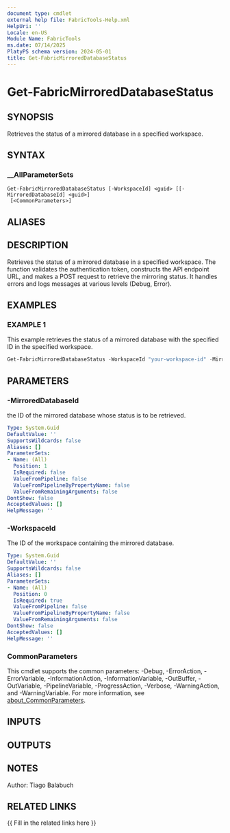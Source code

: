 ```yaml
---
document type: cmdlet
external help file: FabricTools-Help.xml
HelpUri: ''
Locale: en-US
Module Name: FabricTools
ms.date: 07/14/2025
PlatyPS schema version: 2024-05-01
title: Get-FabricMirroredDatabaseStatus
---
```


# Get-FabricMirroredDatabaseStatus

## SYNOPSIS

Retrieves the status of a mirrored database in a specified workspace.

## SYNTAX

### __AllParameterSets

```
Get-FabricMirroredDatabaseStatus [-WorkspaceId] <guid> [[-MirroredDatabaseId] <guid>]
 [<CommonParameters>]
```

## ALIASES

## DESCRIPTION

Retrieves the status of a mirrored database in a specified workspace.
The function validates the authentication token, constructs the API endpoint URL, and makes a POST request to retrieve the mirroring status.
It handles errors and logs messages at various levels (Debug, Error).

## EXAMPLES

### EXAMPLE 1

This example retrieves the status of a mirrored database with the specified ID in the specified workspace.

```powershell
Get-FabricMirroredDatabaseStatus -WorkspaceId "your-workspace-id" -MirroredDatabaseId "your-mirrored-database-id"
```

## PARAMETERS

### -MirroredDatabaseId

the ID of the mirrored database whose status is to be retrieved.

```yaml
Type: System.Guid
DefaultValue: ''
SupportsWildcards: false
Aliases: []
ParameterSets:
- Name: (All)
  Position: 1
  IsRequired: false
  ValueFromPipeline: false
  ValueFromPipelineByPropertyName: false
  ValueFromRemainingArguments: false
DontShow: false
AcceptedValues: []
HelpMessage: ''
```

### -WorkspaceId

The ID of the workspace containing the mirrored database.

```yaml
Type: System.Guid
DefaultValue: ''
SupportsWildcards: false
Aliases: []
ParameterSets:
- Name: (All)
  Position: 0
  IsRequired: true
  ValueFromPipeline: false
  ValueFromPipelineByPropertyName: false
  ValueFromRemainingArguments: false
DontShow: false
AcceptedValues: []
HelpMessage: ''
```

### CommonParameters

This cmdlet supports the common parameters: -Debug, -ErrorAction, -ErrorVariable,
-InformationAction, -InformationVariable, -OutBuffer, -OutVariable, -PipelineVariable,
-ProgressAction, -Verbose, -WarningAction, and -WarningVariable. For more information, see
[about_CommonParameters](https://go.microsoft.com/fwlink/?LinkID=113216).

## INPUTS

## OUTPUTS

## NOTES

Author: Tiago Balabuch

## RELATED LINKS

{{ Fill in the related links here }}

